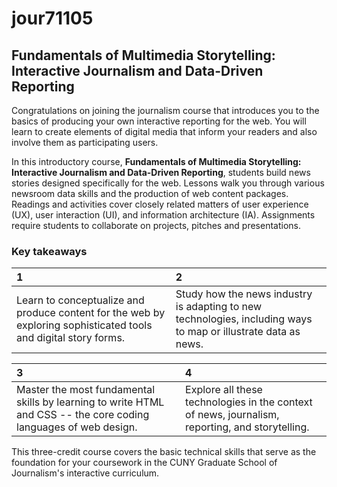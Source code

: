 # jour71105
## Fundamentals of Multimedia Storytelling: Interactive Journalism and Data-Driven Reporting
Congratulations on joining the journalism course that introduces you to the basics of producing your own interactive reporting for the web. You will learn to create elements of digital media that inform your readers and also involve them as participating users.

In this introductory course, __Fundamentals of Multimedia Storytelling: Interactive Journalism and Data-Driven Reporting__, students build news stories designed specifically for the web. Lessons walk you through various newsroom data skills and the production of web content packages. Readings and activities cover closely related matters of user experience (UX), user interaction (UI), and information architecture (IA). Assignments require students to collaborate on projects, pitches and presentations.

### Key takeaways

|1|2|
|:--|:--|
|Learn to conceptualize and produce content for the web by exploring sophisticated tools and digital story forms.|Study how the news industry is adapting to new technologies, including ways to map or illustrate data as news.|

|3|4|
|:--|:--|
|Master the most fundamental skills by learning to write HTML and CSS -- the core coding languages of web design.|Explore all these technologies in the context of news, journalism, reporting, and storytelling.|

This three-credit course covers the basic technical skills that serve as the foundation for your coursework in the CUNY Graduate School of Journalism's interactive curriculum.
